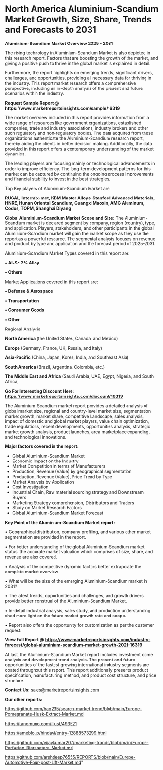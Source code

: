  # North America Aluminium-Scandium Market Growth, Size, Share, Trends and Forecasts to 2031

<Strong> Aluminium-Scandium Market Overview 2025 - 2031</strong>

The rising technology in Aluminium-Scandium Market is also depicted in this research report. Factors that are boosting the growth of the market, and giving a positive push to thrive in the global market is explained in detail.

Furthermore, the report highlights on emerging trends, significant drivers, challenges, and opportunities, providing all necessary data for thriving in the industry. This report market research offers a comprehensive perspective, including an in-depth analysis of the present and future scenarios within the industry.

<strong>Request Sample Report @ <a href=https://www.marketreportsinsights.com/sample/16319>https://www.marketreportsinsights.com/sample/16319</a></strong>

The market overview included in this report provides information from a wide range of resources like government organizations, established companies, trade and industry associations, industry brokers and other such regulatory and non-regulatory bodies. The data acquired from these organizations authenticate the Aluminium-Scandium research report, thereby aiding the clients in better decision making. Additionally, the data provided in this report offers a contemporary understanding of the market dynamics.

The leading players are focusing mainly on technological advancements in order to improve efficiency. The long-term development patterns for this market can be captured by continuing the ongoing process improvements and financial stability to invest in the best strategies.

Top Key players of Aluminium-Scandium Market are:

<strong>RUSAL, Intermix-met, KBM Master Alloys, Stanford Advanced Materials, HNRE, Hunan Oriental Scandium, Guangxi Maoxin, AMG Aluminum, Codos, TOPM, Shanghai Diyang</strong>

<strong><b>Global Aluminium-Scandium Market Scope and Size:</b></strong>
The Aluminium-Scandium market is declared segment by company, region (country), type, and application. Players, stakeholders, and other participants in the global Aluminium-Scandium market will gain the market scope as they use the report as a powerful resource. The segmental analysis focuses on revenue and product by type and application and the forecast period of 2025-2031.

Aluminium-Scandium Market Types covered in this report are:

<strong>• Al-Sc 2% Alloy

• Others</strong>

Market Applications covered in this report are:

<strong>• Defense & Aerospace

• Transportation

• Consumer Goods

• Other</strong> 

Regional Analysis

<strong>North America</strong> (the United States, Canada, and Mexico)

<strong>Europe</strong> (Germany, France, UK, Russia, and Italy)

<strong>Asia-Pacific</strong> (China, Japan, Korea, India, and Southeast Asia)

<strong>South America</strong> (Brazil, Argentina, Colombia, etc.)

<strong>The Middle East and Africa</strong> (Saudi Arabia, UAE, Egypt, Nigeria, and South Africa)

<strong>Go For Interesting Discount Here: <a href=https://www.marketreportsinsights.com/discount/16319>https://www.marketreportsinsights.com/discount/16319</a></strong>

The Aluminium-Scandium market report provides a detailed analysis of global market size, regional and country-level market size, segmentation market growth, market share, competitive Landscape, sales analysis, impact of domestic and global market players, value chain optimization, trade regulations, recent developments, opportunities analysis, strategic market growth analysis, product launches, area marketplace expanding, and technological innovations.

<strong><b>Major factors covered in the report:</b></strong>
<ul>
  <li>Global Aluminium-Scandium Market </li>
  <li>Economic Impact on the Industry</li>
  <li>Market Competition in terms of Manufacturers</li>
  <li>Production, Revenue (Value) by geographical segmentation</li>
  <li>Production, Revenue (Value), Price Trend by Type</li>
  <li>Market Analysis by Application</li>
  <li>Cost Investigation</li>
  <li>Industrial Chain, Raw material sourcing strategy and Downstream Buyers</li>
  <li>Marketing Strategy comprehension, Distributors and Traders</li>
  <li>Study on Market Research Factors</li>
  <li>Global Aluminium-Scandium Market Forecast</li>
</ul>

<strong><b>Key Point of the Aluminium-Scandium Market report:</b></strong>

• Geographical distribution, company profiling, and various other market segmentation are provided in the report.

• For better understanding of the global Aluminium-Scandium market status, the accurate market valuation which comprises of size, share, and revenue are also covered.

• Analysis of the competitive dynamic factors better extrapolate the complete market overview

• What will be the size of the emerging Aluminium-Scandium market in 2031?

• The latest trends, opportunities and challenges, and growth drivers provide better construal of the Aluminium-Scandium Market.

• In-detail industrial analysis, sales study, and production understanding shed more light on the future market growth rate and scope.

• Report also offers the opportunity for customization as per the customer request.

<strong><b>View Full Report @ <a href=https://www.marketreportsinsights.com/industry-forecast/global-aluminium-scandium-market-growth-2021-16319>https://www.marketreportsinsights.com/industry-forecast/global-aluminium-scandium-market-growth-2021-16319</a></b></strong>


At last, the Aluminium-Scandium Market report includes investment come analysis and development trend analysis. The present and future opportunities of the fastest growing international industry segments are coated throughout this report. This report additionally presents product specification, manufacturing method, and product cost structure, and price structure.

<strong>Contact Us:</strong>
sales@marketreportsinsights.com

<strong>Our other reports:</strong>

<a href=https://github.com/haq235/search-market-trend/blob/main/Europe-Pomegranate-Husk-Extract-Market.md>https://github.com/haq235/search-market-trend/blob/main/Europe-Pomegranate-Husk-Extract-Market.md</a>

<a href=https://tanomuno.com/illust/493521>https://tanomuno.com/illust/493521</a>

<a href=https://ameblo.jp/hindavi/entry-12888573299.html>https://ameblo.jp/hindavi/entry-12888573299.html</a>

<a href=https://github.com/vijaykumar207/marketing-trands/blob/main/Europe-Perfusion-Bioreactors-Market.md>https://github.com/vijaykumar207/marketing-trands/blob/main/Europe-Perfusion-Bioreactors-Market.md</a>

<a href=https://github.com/arshdeep76555/REPORTS/blob/main/Europe-Automotive-Four-post-Lift-Market.md>https://github.com/arshdeep76555/REPORTS/blob/main/Europe-Automotive-Four-post-Lift-Market.md</a>"
